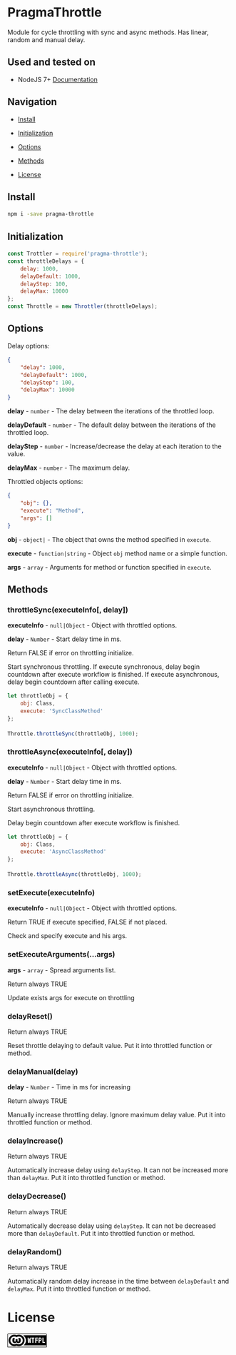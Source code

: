 # PragmaThrottle #

Module for cycle throttling with sync and async methods. Has linear, random and manual delay.

## Used and tested on ##

- NodeJS 7+ [Documentation](https://nodejs.org/dist/latest-v5.x/docs/api/)

## Navigation

- [Install](#install)
- [Initialization](#initialization)
- [Options](#options)
- [Methods](#methods)
    
- [License](#license)

## Install ##

```bash
npm i -save pragma-throttle
```

## Initialization ##

```javascript
const Trottler = require('pragma-throttle');
const throttleDelays = {
    delay: 1000,
    delayDefault: 1000,
    delayStep: 100,
    delayMax: 10000
};
const Throttle = new Throttler(throttleDelays);
```

## Options ##

Delay options:

```json
{
    "delay": 1000,
    "delayDefault": 1000,
    "delayStep": 100,
    "delayMax": 10000
}
```

__delay__ - `number` - The delay between the iterations of the throttled loop.

__delayDefault__ - `number` - The default delay between the iterations of the throttled loop.

__delayStep__ - `number` - Increase/decrease the delay at each iteration to the value.

__delayMax__ - `number` - The maximum delay.

Throttled objects options:

```json
{
    "obj": {},
    "execute": "Method",
    "args": []
}
```

__obj__ - `object|` - The object that owns the method specified in `execute`.

__execute__ - `function|string` - Object `obj` method name or a simple function.

__args__ - `array` - Arguments for method or function specified in `execute`.

## Methods ##

### throttleSync(executeInfo[, delay]) ###

__executeInfo__ - `null|Object` - Object with throttled options.

__delay__ - `Number` - Start delay time in ms.

Return FALSE if error on throttling initialize.

Start synchronous throttling.
If execute synchronous, delay begin countdown after execute workflow is finished.
If execute asynchronous, delay begin countdown after calling execute.

```javascript
let throttleObj = {
    obj: Class,
    execute: 'SyncClassMethod'
};

Throttle.throttleSync(throttleObj, 1000);
```

### throttleAsync(executeInfo[, delay]) ###

__executeInfo__ - `null|Object` - Object with throttled options.

__delay__ - `Number` - Start delay time in ms.

Return FALSE if error on throttling initialize.

Start asynchronous throttling.

Delay begin countdown after execute workflow is finished.

```javascript
let throttleObj = {
    obj: Class,
    execute: 'AsyncClassMethod'
};

Throttle.throttleAsync(throttleObj, 1000);
```

### setExecute(executeInfo) ###

__executeInfo__ - `null|Object` - Object with throttled options.

Return TRUE if execute specified, FALSE if not placed.

Check and specify execute and his args.

### setExecuteArguments(...args) ###

__args__ - `array` - Spread arguments list.

Return always TRUE

Update exists args for execute on throttling

### delayReset() ###

Return always TRUE

Reset throttle delaying to default value. 
Put it into throttled function or method.

### delayManual(delay) ###

__delay__ - `Number` - Time in ms for increasing

Return always TRUE

Manually increase throttling delay. Ignore maximum delay value. 
Put it into throttled function or method.

### delayIncrease() ###

Return always TRUE

Automatically increase delay using `delayStep`. 
It can not be increased more than `delayMax`. 
Put it into throttled function or method.

### delayDecrease() ###

Return always TRUE

Automatically decrease delay using `delayStep`. 
It can not be decreased more than `delayDefault`. 
Put it into throttled function or method.

### delayRandom() ###

Return always TRUE

Automatically random delay increase in the time between `delayDefault` and `delayMax`. 
Put it into throttled function or method.

# License #

[wtfpl]: wtfpl-badge-1.png "WTFPL License :)"
![No WTFPL License image :(][wtfpl]
